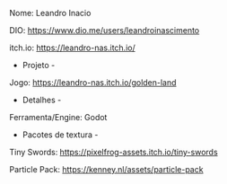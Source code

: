 Nome: Leandro Inacio

DIO: https://www.dio.me/users/leandroinascimento

itch.io: https://leandro-nas.itch.io/

- Projeto -

Jogo: https://leandro-nas.itch.io/golden-land

- Detalhes -

Ferramenta/Engine: Godot

- Pacotes de textura -

Tiny Swords: https://pixelfrog-assets.itch.io/tiny-swords

Particle Pack: https://kenney.nl/assets/particle-pack
